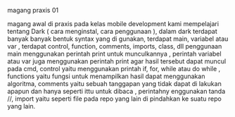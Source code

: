 magang praxis 01

magang awal di praxis pada kelas mobile development kami mempelajari tentang Dark ( cara menginstal, cara penggunaan ), dalam dark terdapat banyak banyak bentuk syntax yang di gunakan, terdapat main, variabel atau var , terdapat control, function, comments, imports, class, dll 
penggunaan main menggunakan perintah print untuk munculkannya , perintah variabel atau var juga menggunakan perintah print agar hasil tersebut dapat muncul pada cmd, control yaitu menggunakan printah if, for, while atau do while , functions yaitu fungsi untuk menampilkan hasil dapat menggunakan algoritma, comments yaitu sebuah tanggapan yang tidak dapat di lakukan apapun dan hanya seperti ittu untuk dibaca , perintahny enggunakan tanda //, import yaitu seperti file pada repo yang lain di pindahkan ke suatu repo yang lain. 
